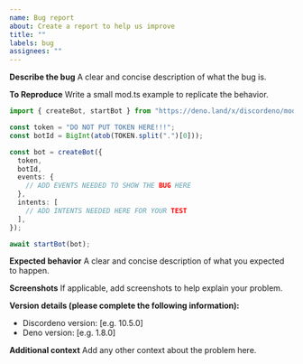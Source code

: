 ```yaml
---
name: Bug report
about: Create a report to help us improve
title: ""
labels: bug
assignees: ""
---
```


**Describe the bug** A clear and concise description of what the bug is.

**To Reproduce** Write a small mod.ts example to replicate the behavior.

```ts
import { createBot, startBot } from "https://deno.land/x/discordeno/mod.ts";

const token = "DO NOT PUT TOKEN HERE!!!";
const botId = BigInt(atob(TOKEN.split(".")[0]));

const bot = createBot({
  token,
  botId,
  events: {
    // ADD EVENTS NEEDED TO SHOW THE BUG HERE
  },
  intents: [
    // ADD INTENTS NEEDED HERE FOR YOUR TEST
  ],
});

await startBot(bot);
```

**Expected behavior** A clear and concise description of what you expected to happen.

**Screenshots** If applicable, add screenshots to help explain your problem.

**Version details (please complete the following information):**

- Discordeno version: [e.g. 10.5.0]
- Deno version: [e.g. 1.8.0]

**Additional context** Add any other context about the problem here.
